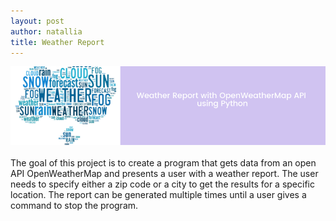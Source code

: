 ```yaml
---
layout: post
author: natallia
title: Weather Report 
---
```

<img src ="images/weather.png"><br>  
The goal of this project is to create a program that gets data from an open API OpenWeatherMap and presents a user with a weather report. The user needs to specify either a zip code or a city to get the results for a specific location. The report can be generated multiple times until a user gives a command to stop the program.<br>

